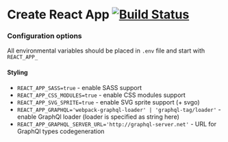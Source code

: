 # Create React App [![Build Status](https://travis-ci.org/facebookincubator/create-react-app.svg?branch=master)](https://travis-ci.org/facebookincubator/create-react-app)

### Configuration options

All environmental variables should be placed in `.env` file and start with  `REACT_APP_`

#### Styling
- ```REACT_APP_SASS=true``` - enable SASS support
- ```REACT_APP_CSS_MODULES=true``` - enable CSS modules support
- ```REACT_APP_SVG_SPRITE=true``` - enable SVG sprite support (+ svgo)
- ```REACT_APP_GRAPHQL='webpack-graphql-loader' | 'graphql-tag/loader'``` - enable GraphQl loader (loader is specified as string here)
- ```REACT_APP_GRAPHQL_SERVER_URL='http://graphql-server.net'``` - URL for GraphQl types codegeneration
